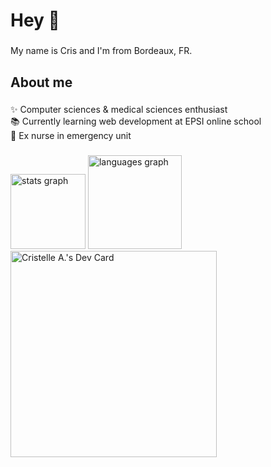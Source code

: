 <h1 align="left">Hey 👋</h1>

###

<p align="left">My name is Cris and I'm from Bordeaux, FR.</p>

###

<h2 align="left">About me</h2>

###

<p align="left">✨ Computer sciences & medical sciences enthusiast<br>📚 Currently learning web development at EPSI online school<br>🎲 Ex nurse in emergency unit</p>

###

<div>
 <div align="left">
  <img src="https://github-readme-stats.vercel.app/api?username=cristelleal&hide_title=true&hide_rank=false&show_icons=true&include_all_commits=true&count_private=true&disable_animations=false&theme=dark&locale=en&hide_border=true&order=1" height="120" alt="stats graph"  />
  <img src="https://github-readme-stats.vercel.app/api/top-langs?username=cristelleal&locale=en&hide_title=false&layout=compact&card_width=320&langs_count=5&theme=dark&hide_border=true&order=2" height="150" alt="languages graph"  />
</div>
  <a href="https://app.daily.dev/cristelleal"><img src="https://api.daily.dev/devcards/dd6767c365e24a699d2b94d24eb6db08.png?r=9w5" width="330" alt="Cristelle A.'s Dev Card"/></a>
</div>


###

###
